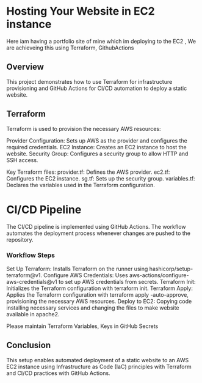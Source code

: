 # Hosting Your Website in EC2 instance

Here iam having a portfolio site of mine which im deploying to the EC2 , We are achieveing this using Terraform, GithubActions

## Overview
This project demonstrates how to use Terraform for infrastructure provisioning and GitHub Actions for CI/CD automation to deploy a static website.

## Terraform
Terraform is used to provision the necessary AWS resources:

 Provider Configuration: Sets up AWS as the provider and configures the required credentials.
 EC2 Instance: Creates an EC2 instance to host the website.
 Security Group: Configures a security group to allow HTTP and SSH access.

Key Terraform files:
 provider.tf: Defines the AWS provider.
 ec2.tf: Configures the EC2 instance.
 sg.tf: Sets up the security group.
 variables.tf: Declares the variables used in the Terraform configuration.

# CI/CD Pipeline
The CI/CD pipeline is implemented using GitHub Actions. The workflow automates the deployment process whenever changes are pushed to the repository.

### Workflow Steps

Set Up Terraform: Installs Terraform on the runner using hashicorp/setup-terraform@v1.
Configure AWS Credentials: Uses aws-actions/configure-aws-credentials@v1 to set up AWS credentials from secrets.
Terraform Init: Initializes the Terraform configuration with terraform init.
Terraform Apply: Applies the Terraform configuration with terraform apply -auto-approve, provisioning the necessary AWS resources.
Deploy to EC2: Copying code installing necessary services and changing the files to make website available in apache2.

Please maintain Terraform Variables, Keys in GitHub Secrets

## Conclusion
This setup enables automated deployment of a static website to an AWS EC2 instance using Infrastructure as Code (IaC) principles with Terraform and CI/CD practices with GitHub Actions.




